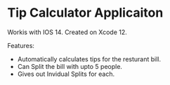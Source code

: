# Tip Calculator Applicaiton

Workis with IOS 14. Created on Xcode 12.

Features:
* Automatically calculates tips for the resturant bill.
* Can Split the bill with upto 5 people.
* Gives out Invidual Splits for each.
